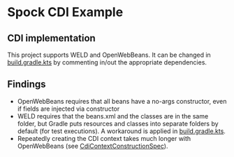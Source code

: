 # Spock CDI Example

## CDI implementation
This project supports WELD and OpenWebBeans. It can be changed in [build.gradle.kts](build.gradle.kts) by
commenting in/out the appropriate dependencies.

## Findings

- OpenWebBeans requires that all beans have a no-args constructor, even if fields are injected via constructor
- WELD requires that the beans.xml and the classes are in the same folder, 
but Gradle puts resources and classes into separate folders by default (for test executions).
A workaround is applied in [build.gradle.kts](build.gradle.kts).
- Repeatedly creating the CDI context takes much longer with OpenWebBeans (see [CdiContextConstructionSpec](./src/test/groovy/spock/test/CdiContextConstructionSpec.groovy)).
